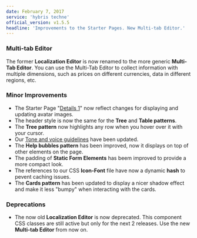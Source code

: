 ```yaml
---
date: February 7, 2017
service: 'hybris techne'
official_version: v1.5.5
headline: 'Improvements to the Starter Pages. New Multi-tab Editor.'
---
```


### Multi-tab Editor 
The former **Localization Editor** is now renamed to the more generic **Multi-Tab Editor**. You can use the Multi-Tab Editor to collect information with multiple dimensions, such as prices on different currencies, data in different regions, etc.

### Minor Improvements
* The Starter Page "[Details 1](https://techne.yaas.io/starterpages/details-1.html)" now reflect changes for displaying and updating avatar images.
* The header style is now the same for the **Tree** and **Table patterns**.
* The **Tree pattern** now highlights any row when you hover over it with your cursor. 
* Our [Tone and voice guidelines](https://techne.yaas.io/Guidelines.html#guidelines-tone-voice) have been updated.
* The **Help bubbles pattern** has been improved, now it displays on top of other elements on the page.
* The padding of **Static Form Elements** has beem improved to provide a more compact look.
* The references to our CSS **Icon-Font** file have now a dynamic **hash** to pevent caching issues.
* The **Cards pattern** has been updated to display a nicer shadow effect and make it less "bumpy" when interacting with the cards.

### Deprecations
* The now old **Localization Editor** is now deprecated. This component CSS classes are still active but only for the next 2 releases. Use the new **Multi-tab Editor** from now on.
